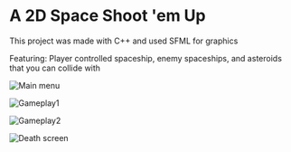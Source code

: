 # A 2D Space Shoot 'em Up

This project was made with C++ and used SFML for graphics

Featuring: Player controlled spaceship, enemy spaceships, and asteroids that you can collide with

![Main menu](https://github.com/Xiaoyu42tan/Space-Shootemup/assets/114973467/ec99d4f3-e07e-4fd1-b70c-6716d8b1f74a)

![Gameplay1](https://github.com/Xiaoyu42tan/Space-Shootemup/assets/114973467/45276581-dd16-409c-8645-5f3667be094c)

![Gameplay2](https://github.com/Xiaoyu42tan/Space-Shootemup/assets/114973467/077d8e9a-5125-476b-9a31-e170c54a66e9)

![Death screen](https://github.com/Xiaoyu42tan/Space-Shootemup/assets/114973467/3613c33b-b096-4e39-bd9d-5db896c6b994)




